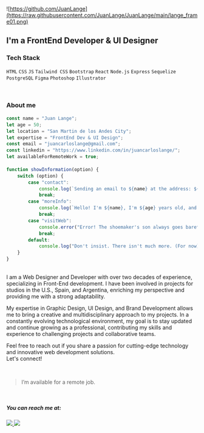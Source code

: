 ![https://github.com/JuanLange](https://raw.githubusercontent.com/JuanLange/JuanLange/main/lange_frame01.png)

## I'm a FrontEnd Developer & UI Designer


### Tech Stack
 `HTML`  `CSS`  `JS`  `Tailwind CSS`  `Bootstrap`  `React`  `Node.js`  `Express`  `Sequelize`  `PostgreSQL`  `Figma`  `Photoshop`  `Illustrator`
 
<br>

### About me

```javascript
const name = "Juan Lange";
let age = 50;
let location = "San Martin de los Andes City";
let expertise = "FrontEnd Dev & UI Design";
const email = "juancarloslange@gmail.com";
const linkedin = "https://www.linkedin.com/in/juancarloslange/";
let availableForRemoteWork = true;

function showInformation(option) {
    switch (option) {
        case "contact":
            console.log(`Sending an email to ${name} at the address: ${email}`);
            break;
        case "moreInfo":
            console.log(`Hello! I'm ${name}, I'm ${age} years old, and I'm located in ${location}. My expertise is in ${expertise}.`);
            break;
        case "visitWeb":
            console.error("Error! The shoemaker's son always goes barefoot.");
            break;
        default:
            console.log("Don't insist. There isn't much more. (For now).");
    }
}
```
<br>
I am a Web Designer and Developer with over two decades of experience, specializing in Front-End development.
I have been involved in projects for studios in the U.S., Spain, and Argentina, enriching my perspective and providing me with a strong adaptability.

My expertise in Graphic Design, UI Design, and Brand Development allows me to bring a creative and multidisciplinary approach to my projects.
In a constantly evolving technological environment, my goal is to stay updated and continue growing as a professional, contributing my skills and experience to challenging projects and collaborative teams.

Feel free to reach out if you share a passion for cutting-edge technology and innovative web development solutions.
<br>Let's connect!

<br>

> I’m available for a remote job.

<br>

##### You can reach me at:
<p>
  <a href="https://www.linkedin.com/in/juancarloslange">
    <img src="https://img.shields.io/badge/-Juan%20Lange-034fa1?logo=Linkedin&logoColor=white&link=https://www.linkedin.com/in/juancarloslange" />
  </a>
  <a href="mailto:juancarloslanges@gmail.com">
    <img src="https://img.shields.io/badge/-juancarloslange@gmail.com-034fa1?logo=Gmail&logoColor=white&link=mailto:juancarloslange@gmail.com" />
  </a>
</p>


